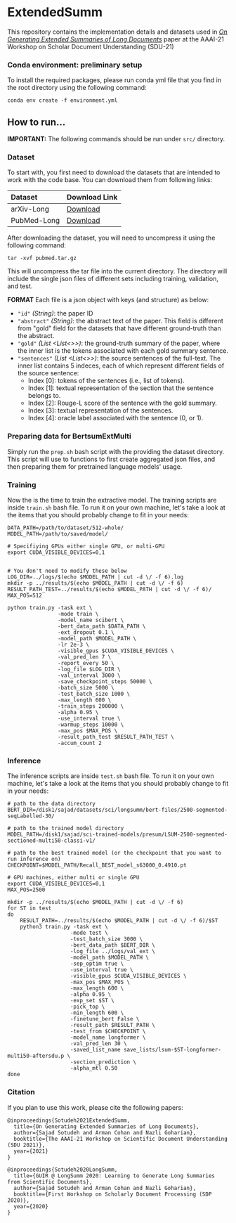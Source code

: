 # ExtendedSumm
This repository contains the implementation details and datasets used in _[On Generating Extended Summaries of Long Documents](http://ir.cs.georgetown.eud)_ paper at the AAAI-21 Workshop on Scholar Document Understanding (SDU-21)



### Conda environment: preliminary setup

To install the required packages, please run conda yml file that you find in the root directory using the following command:

```
conda env create -f environment.yml
```

## How to run...

**IMPORTANT:** The following commands should be run under `src/` directory.

### Dataset

To start with, you first need to download the datasets that are intended to work with the code base. You can download them from following links: 

| Dataset  | Download Link |
| :-------- | :-------- |
| arXiv-Long  | [Download](https://drive.google.com/file/d/1p1lb-Urcpds1Bo9piEYwi1DKS9aXxtIv/view?usp=sharing)  |
| PubMed-Long  | [Download]() |

After downloading the dataset, you will need to uncompress it using the following command:

```
tar -xvf pubmed.tar.gz 
```
This will uncompress the tar file into the current directory. The directory will include the single json files of different sets including training, validation, and test. 

**FORMAT** Each file is a json object with keys (and structure) as below:


- `"id"` _(String)_:  the paper ID
- `"abstract"` _(String)_: the abstract text of the paper. This field is different from "gold" field for the datasets that have different ground-truth than the abstract. 
- `"gold"`  _(List <List<>>)_: the ground-truth summary of the paper, where the inner list is the tokens associated with each gold summary sentence.
- `"sentences"` _(List <List<>>)_: the source sentences of the full-text. The inner list contains 5 indeces, each of which represent different fields of the source sentence:
    * Index [0]: tokens of the sentences (i.e., list of tokens).
    * Index [1]: textual representation of the section that the sentence belongs to. 
    * Index [2]: Rouge-L score of the sentence with the gold summary.
    * Index [3]: textual representation of the sentences.
    * Index [4]: oracle label associated with the sentence (0, or 1). 

### Preparing data for BertsumExtMulti

Simply run the `prep.sh` bash script with the providing the dataset directory. This script will use to functions to first create aggregated json files, and then preparing them for pretrained language models' usage. 


### Training 
Now the is the time to train the extractive model. The training scripts are inside `train.sh` bash file. To run it on your own machine, let's take a look at the items that you should probably change to fit in your needs:

```
DATA_PATH=/path/to/dataset/512-whole/
MODEL_PATH=/path/to/saved/model/

# Specifiying GPUs either single GPU, or multi-GPU
export CUDA_VISIBLE_DEVICES=0,1


# You don't need to modify these below 
LOG_DIR=../logs/$(echo $MODEL_PATH | cut -d \/ -f 6).log
mkdir -p ../results/$(echo $MODEL_PATH | cut -d \/ -f 6)
RESULT_PATH_TEST=../results/$(echo $MODEL_PATH | cut -d \/ -f 6)/
MAX_POS=512

python train.py -task ext \
                -mode train \
                -model_name scibert \
                -bert_data_path $DATA_PATH \
                -ext_dropout 0.1 \
                -model_path $MODEL_PATH \
                -lr 2e-3 \
                -visible_gpus $CUDA_VISIBLE_DEVICES \
                -val_pred_len 7 \
                -report_every 50 \
                -log_file $LOG_DIR \
                -val_interval 3000 \
                -save_checkpoint_steps 50000 \
                -batch_size 5000 \
                -test_batch_size 1000 \
                -max_length 600 \
                -train_steps 200000 \
                -alpha 0.95 \
                -use_interval true \
                -warmup_steps 10000 \
                -max_pos $MAX_POS \
                -result_path_test $RESULT_PATH_TEST \
                -accum_count 2
 ```

### Inference 
The inference scripts are inside `test.sh` bash file. To run it on your own machine, let's take a look at the items that you should probably change to fit in your needs:

```
# path to the data directory
BERT_DIR=/disk1/sajad/datasets/sci/longsumm/bert-files/2500-segmented-seqLabelled-30/

# path to the trained model directory
MODEL_PATH=/disk1/sajad/sci-trained-models/presum/LSUM-2500-segmented-sectioned-multi50-classi-v1/

# path to the best trained model (or the checkpoint that you want to run inference on)
CHECKPOINT=$MODEL_PATH/Recall_BEST_model_s63000_0.4910.pt

# GPU machines, either multi or single GPU
export CUDA_VISIBLE_DEVICES=0,1
MAX_POS=2500

mkdir -p ../results/$(echo $MODEL_PATH | cut -d \/ -f 6)
for ST in test
do
    RESULT_PATH=../results/$(echo $MODEL_PATH | cut -d \/ -f 6)/$ST
    python3 train.py -task ext \
                    -mode test \
                    -test_batch_size 3000 \
                    -bert_data_path $BERT_DIR \
                    -log_file ../logs/val_ext \
                    -model_path $MODEL_PATH \
                    -sep_optim true \
                    -use_interval true \
                    -visible_gpus $CUDA_VISIBLE_DEVICES \
                    -max_pos $MAX_POS \
                    -max_length 600 \
                    -alpha 0.95 \
                    -exp_set $ST \
                    -pick_top \
                    -min_length 600 \
                    -finetune_bert False \
                    -result_path $RESULT_PATH \
                    -test_from $CHECKPOINT \
                    -model_name longformer \
                    -val_pred_len 30 \
                    -saved_list_name save_lists/lsum-$ST-longformer-multi50-aftersdu.p \
                    -section_prediction \
                    -alpha_mtl 0.50
done
 ```

### Citation

If you plan to use this work, please cite the following papers:

````
@inproceedings{Sotudeh2021ExtendedSumm,
  title={On Generating Extended Summaries of Long Documents},
  author={Sajad Sotudeh and Arman Cohan and Nazli Goharian},
  booktitle={The AAAI-21 Workshop on Scientific Document Understanding (SDU 2021)},
  year={2021}
}
````

````
@inproceedings{Sotudeh2020LongSumm,
  title={GUIR @ LongSumm 2020: Learning to Generate Long Summaries from Scientific Documents},
  author={Sajad Sotudeh and Arman Cohan and Nazli Goharian},
  booktitle={First Workshop on Scholarly Document Processing (SDP 2020)},
  year={2020}
}
````